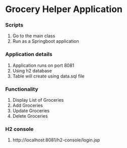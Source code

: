# Grocery Helper Application

### Scripts

1. Go to the main class
2. Run as a Springboot application

### Application details

1. Application runs on port 8081
2. Using h2 database
3. Table will create using data.sql file

### Functionality

1. Display List of Groceries
2. Add Groceries
3. Update Groceries
4. Delete Groceries

### H2 console

1. http://localhost:8081/h2-console/login.jsp
